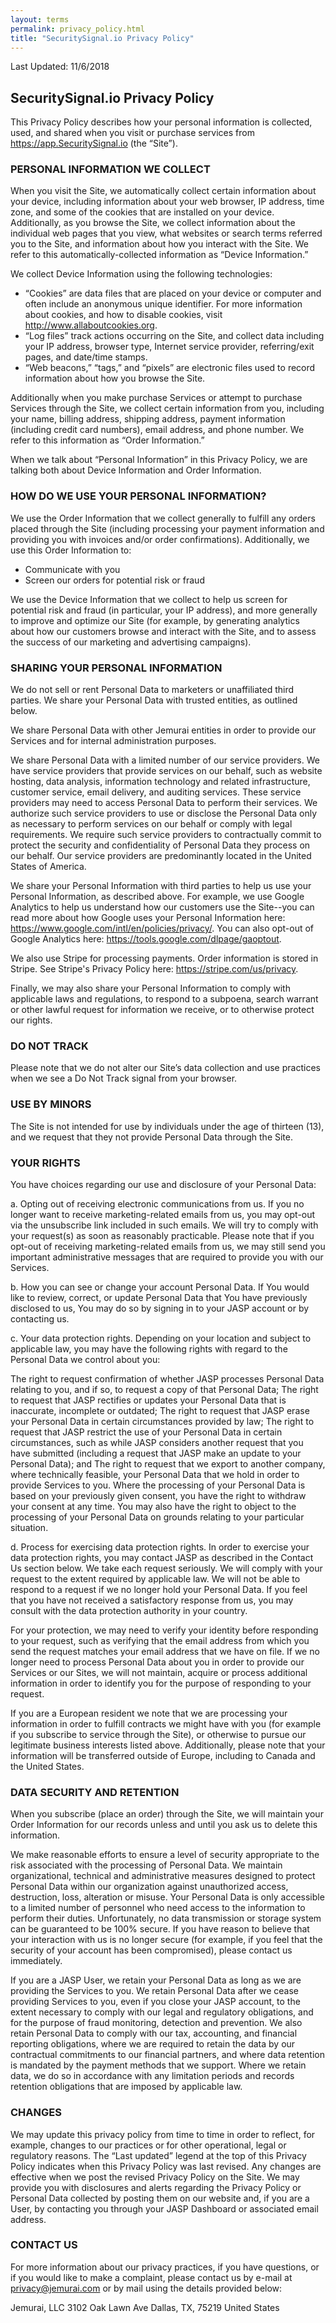 ```yaml
---
layout: terms
permalink: privacy_policy.html
title: "SecuritySignal.io Privacy Policy"
---
```


Last Updated:  11/6/2018

## SecuritySignal.io Privacy Policy

This Privacy Policy describes how your personal information is collected, used, and shared when you visit or purchase services from https://app.SecuritySignal.io (the “Site”).

### PERSONAL INFORMATION WE COLLECT

When you visit the Site, we automatically collect certain information about your device, including information about your web browser, IP address, time zone, and some of the cookies that are installed on your device. Additionally, as you browse the Site, we collect information about the individual web pages that you view, what websites or search terms referred you to the Site, and information about how you interact with the Site. We refer to this automatically-collected information as “Device Information.”

We collect Device Information using the following technologies:

- “Cookies” are data files that are placed on your device or computer and often include an anonymous unique identifier. For more information about cookies, and how to disable cookies, visit http://www.allaboutcookies.org.
- “Log files” track actions occurring on the Site, and collect data including your IP address, browser type, Internet service provider, referring/exit pages, and date/time stamps.
- “Web beacons,” “tags,” and “pixels” are electronic files used to record information about how you browse the Site.

Additionally when you make purchase Services or attempt to purchase Services through the Site, we collect certain information from you, including your name, billing address, shipping address, payment information (including credit card numbers), email address, and phone number.  We refer to this information as “Order Information.”

When we talk about “Personal Information” in this Privacy Policy, we are talking both about Device Information and Order Information.

### HOW DO WE USE YOUR PERSONAL INFORMATION?

We use the Order Information that we collect generally to fulfill any orders placed through the Site (including processing your payment information and providing you with invoices and/or order confirmations).  Additionally, we use this Order Information to:
* Communicate with you
* Screen our orders for potential risk or fraud

We use the Device Information that we collect to help us screen for potential risk and fraud (in particular, your IP address), and more generally to improve and optimize our Site (for example, by generating analytics about how our customers browse and interact with the Site, and to assess the success of our marketing and advertising campaigns).

### SHARING YOUR PERSONAL INFORMATION

We do not sell or rent Personal Data to marketers or unaffiliated third parties. We share your Personal Data with trusted entities, as outlined below.

We share Personal Data with other Jemurai entities in order to provide our Services and for internal administration purposes.

We share Personal Data with a limited number of our service providers. We have service providers that provide services on our behalf, such as website hosting, data analysis, information technology and related infrastructure, customer service, email delivery, and auditing services. These service providers may need to access Personal Data to perform their services. We authorize such service providers to use or disclose the Personal Data only as necessary to perform services on our behalf or comply with legal requirements. We require such service providers to contractually commit to protect the security and confidentiality of Personal Data they process on our behalf. Our service providers are predominantly located in the United States of America.

We share your Personal Information with third parties to help us use your Personal Information, as described above.  For example, we use Google Analytics to help us understand how our customers use the Site--you can read more about how Google uses your Personal Information here:  https://www.google.com/intl/en/policies/privacy/.  You can also opt-out of Google Analytics here:  https://tools.google.com/dlpage/gaoptout.

We also use Stripe for processing payments.  Order information is stored in Stripe.  See Stripe's Privacy Policy here: https://stripe.com/us/privacy.

Finally, we may also share your Personal Information to comply with applicable laws and regulations, to respond to a subpoena, search warrant or other lawful request for information we receive, or to otherwise protect our rights.

### DO NOT TRACK
Please note that we do not alter our Site’s data collection and use practices when we see a Do Not Track signal from your browser.

### USE BY MINORS

The Site is not intended for use by individuals under the age of thirteen (13), and we request that they not provide Personal Data through the Site.

### YOUR RIGHTS
You have choices regarding our use and disclosure of your Personal Data:

a. Opting out of receiving electronic communications from us. If you no longer want to receive marketing-related emails from us, you may opt-out via the unsubscribe link included in such emails. We will try to comply with your request(s) as soon as reasonably practicable. Please note that if you opt-out of receiving marketing-related emails from us, we may still send you important administrative messages that are required to provide you with our Services.

b. How you can see or change your account Personal Data. If You would like to review, correct, or update Personal Data that You have previously disclosed to us, You may do so by signing in to your JASP account or by contacting us.

c. Your data protection rights. Depending on your location and subject to applicable law, you may have the following rights with regard to the Personal Data we control about you:

The right to request confirmation of whether JASP processes Personal Data relating to you, and if so, to request a copy of that Personal Data;
The right to request that JASP rectifies or updates your Personal Data that is inaccurate, incomplete or outdated;
The right to request that JASP erase your Personal Data in certain circumstances provided by law;
The right to request that JASP restrict the use of your Personal Data in certain circumstances, such as while JASP considers another request that you have submitted (including a request that JASP make an update to your Personal Data); and
The right to request that we export to another company, where technically feasible, your Personal Data that we hold in order to provide Services to you.
Where the processing of your Personal Data is based on your previously given consent, you have the right to withdraw your consent at any time. You may also have the right to object to the processing of your Personal Data on grounds relating to your particular situation.

d. Process for exercising data protection rights. In order to exercise your data protection rights, you may contact JASP as described in the Contact Us section below. We take each request seriously. We will comply with your request to the extent required by applicable law. We will not be able to respond to a request if we no longer hold your Personal Data. If you feel that you have not received a satisfactory response from us, you may consult with the data protection authority in your country.

For your protection, we may need to verify your identity before responding to your request, such as verifying that the email address from which you send the request matches your email address that we have on file. If we no longer need to process Personal Data about you in order to provide our Services or our Sites, we will not maintain, acquire or process additional information in order to identify you for the purpose of responding to your request.

If you are a European resident we note that we are processing your information in order to fulfill contracts we might have with you (for example if you subscribe to service through the Site), or otherwise to pursue our legitimate business interests listed above.  Additionally, please note that your information will be transferred outside of Europe, including to Canada and the United States.

### DATA SECURITY AND RETENTION
When you subscribe (place an order) through the Site, we will maintain your Order Information for our records unless and until you ask us to delete this information.

We make reasonable efforts to ensure a level of security appropriate to the risk associated with the processing of Personal Data. We maintain organizational, technical and administrative measures designed to protect Personal Data within our organization against unauthorized access, destruction, loss, alteration or misuse. Your Personal Data is only accessible to a limited number of personnel who need access to the information to perform their duties. Unfortunately, no data transmission or storage system can be guaranteed to be 100% secure. If you have reason to believe that your interaction with us is no longer secure (for example, if you feel that the security of your account has been compromised), please contact us immediately.

If you are a JASP User, we retain your Personal Data as long as we are providing the Services to you. We retain Personal Data after we cease providing Services to you, even if you close your JASP account, to the extent necessary to comply with our legal and regulatory obligations, and for the purpose of fraud monitoring, detection and prevention. We also retain Personal Data to comply with our tax, accounting, and financial reporting obligations, where we are required to retain the data by our contractual commitments to our financial partners, and where data retention is mandated by the payment methods that we support. Where we retain data, we do so in accordance with any limitation periods and records retention obligations that are imposed by applicable law.

### CHANGES
We may update this privacy policy from time to time in order to reflect, for example, changes to our practices or for other operational, legal or regulatory reasons.  The “Last updated” legend at the top of this Privacy Policy indicates when this Privacy Policy was last revised. Any changes are effective when we post the revised Privacy Policy on the Site. We may provide you with disclosures and alerts regarding the Privacy Policy or Personal Data collected by posting them on our website and, if you are a User, by contacting you through your JASP Dashboard or associated email address.

### CONTACT US
For more information about our privacy practices, if you have questions, or if you would like to make a complaint, please contact us by e-mail at privacy@jemurai.com or by mail using the details provided below:

  Jemurai, LLC
  3102 Oak Lawn Ave
  Dallas, TX, 75219
  United States
